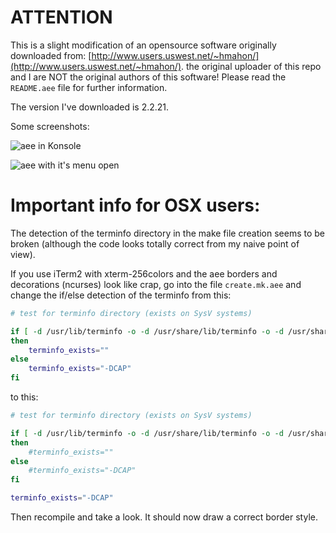 # ATTENTION

This is a slight modification of an opensource software originally downloaded from: [http://www.users.uswest.net/~hmahon/](http://www.users.uswest.net/~hmahon/).
the original uploader of this repo and I are NOT the original authors of this software! Please read the `README.aee` file for further information.

The version I've downloaded is 2.2.21.

Some screenshots:

![aee in Konsole](https://github.com/anoraktrend/aee/blob/master/.imgs.d/aee%20with%20better%20font.png?raw=true)

![aee with it's menu open](https://github.com/anoraktrend/aee/blob/master/.imgs.d/aee%20menu.png?raw=true)

# Important info for OSX users:

The detection of the terminfo directory in the make file creation seems to be broken (although the code looks totally correct from my naive point of view).

If you use iTerm2 with xterm-256colors and the aee borders and decorations (ncurses) look like crap, go into the file `create.mk.aee` and change the if/else detection of the terminfo from this:

```bash
# test for terminfo directory (exists on SysV systems)

if [ -d /usr/lib/terminfo -o -d /usr/share/lib/terminfo -o -d /usr/share/terminfo ]
then
	terminfo_exists=""
else
	terminfo_exists="-DCAP"
fi
```

to this:

```bash
# test for terminfo directory (exists on SysV systems)

if [ -d /usr/lib/terminfo -o -d /usr/share/lib/terminfo -o -d /usr/share/terminfo ]
then
	#terminfo_exists=""
else
	#terminfo_exists="-DCAP"
fi

terminfo_exists="-DCAP"
```

Then recompile and take a look. It should now draw a correct border style.
